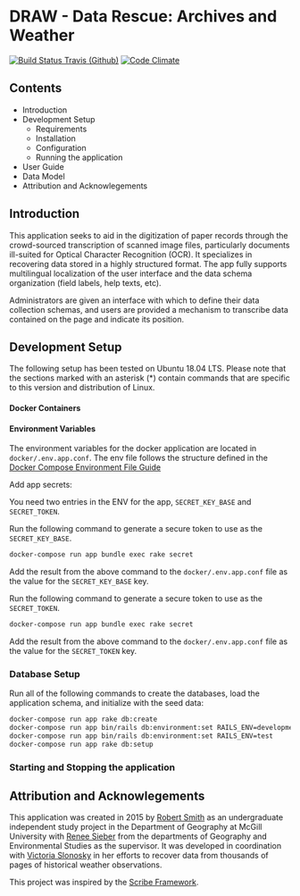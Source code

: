 # DRAW - Data Rescue: Archives and Weather

[![Build Status Travis (Github)][BS img]][Build Status]
[![Code Climate][CC img]][Code Climate]

[Build Status]: https://travis-ci.org/rsmithlal/ClimateDataRescue
[travis pull requests]: https://travis-ci.org/rsmithlal/ClimateDataRescue/pull_requests
[Code Climate]: https://codeclimate.com/github/rsmithlal/ClimateDataRescue

[BS img]: https://travis-ci.org/rsmithlal/ClimateDataRescue.png
[CC img]: https://codeclimate.com/github/rsmithlal/ClimateDataRescue.png

## Contents
- Introduction
- Development Setup
    - Requirements
    - Installation
    - Configuration
    - Running the application
- User Guide
- Data Model
- Attribution and Acknowlegements

## Introduction
This application seeks to aid in the digitization of paper records through the crowd-sourced transcription of scanned image files, particularly documents ill-suited for Optical Character Recognition (OCR). It specializes in recovering data stored in a highly structured format. The app fully supports multilingual localization of the user interface and the data schema organization (field labels, help texts, etc).

Administrators are given an interface with which to define their data collection schemas, and users are provided a mechanism to transcribe data contained on the page and indicate its position.

## Development Setup

The following setup has been tested on Ubuntu 18.04 LTS. Please note that the sections marked with an asterisk (\*) contain commands that are specific to this version and distribution of Linux.

#### Docker Containers

#### Environment Variables
The environment variables for the docker application are located in `docker/.env.app.conf`. The env file follows the structure defined in the [Docker Compose Environment File Guide](https://docs.docker.com/compose/env-file/)

Add app secrets:

You need two entries in the ENV for the app, `SECRET_KEY_BASE` and `SECRET_TOKEN`.

Run the following command to generate a secure token to use as the `SECRET_KEY_BASE`.

```bash
docker-compose run app bundle exec rake secret
```

Add the result from the above command to the `docker/.env.app.conf` file as the value for the `SECRET_KEY_BASE` key.

Run the following command to generate a secure token to use as the `SECRET_TOKEN`.

```bash
docker-compose run app bundle exec rake secret
```

Add the result from the above command to the `docker/.env.app.conf` file as the value for the `SECRET_TOKEN` key.

<!-- Add Recaptcha Secrets

In order to ensure that the application is secure, we use a recaptcha key to deters bots from creating accounts. You need two entries in the `docker/.env.app.conf` ENV file for the app, `RECAPTCHA_SITE_KEY` and `RECAPTCHA_SECRET_KEY`.

In order to create your Recaptcha secrets, you must go to the [Recaptcha Admin Console](https://www.google.com/recaptcha/admin/create) and register a new site. You will have to log in with your Google account.

Requirements:
- Label: Set this to whatever you want, but it should be identifiable
- Recaptcha type: reCAPTCHA v2 (invisible)
- Domains: set it to `localhost`, or whatever host name you are using for your development enviornment
- Terms of Service: You must accpet the terms of service.

After you finish creating the Recaptcha site, you will be presented with a confirmation screen containing your site key and secret key. Copy and paste each into their appropriate place in the ENV file the same way you added the secret key base and secret token above. -->

### Database Setup
Run all of the following commands to create the databases, load the application schema, and initialize with the seed data:

```bash
docker-compose run app rake db:create
docker-compose run app bin/rails db:environment:set RAILS_ENV=development
docker-compose run app bin/rails db:environment:set RAILS_ENV=test
docker-compose run app rake db:setup
```

### Starting and Stopping the application

## Attribution and Acknowlegements
This application was created in 2015 by [Robert Smith](https://www.linkedin.com/in/robert-smith-53894877/) as an undergraduate independent study project in the Department of Geography at McGill University with [Renee Sieber](http://rose.geog.mcgill.ca/) from the departments of Geography and Environmental Studies as the supervisor. It was developed in coordination with [Victoria Slonosky](https://sites.google.com/site/historicalclimatedata/Home) in her efforts to recover data from thousands of pages of historical weather observations.

This project was inspired by the [Scribe Framework](https://scribeproject.github.io/).
